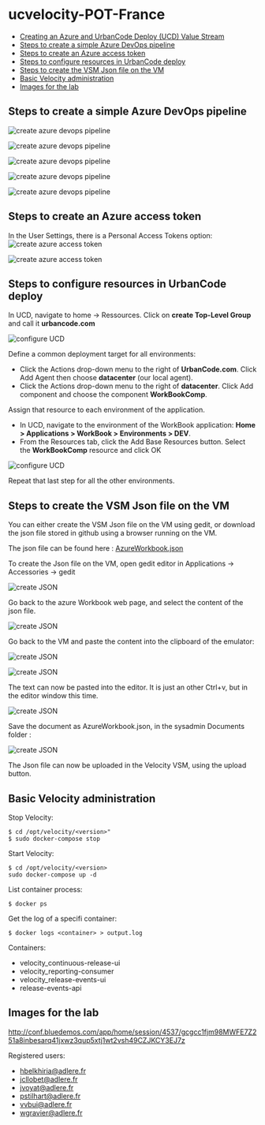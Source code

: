 # ucvelocity-POT-France

* [Creating an Azure and UrbanCode Deploy (UCD) Value Stream](https://urbancode.github.io/velocity-info/workbooks/azureUcdValueStreams.html#11-create-workbook-project)
* [Steps to create a simple Azure DevOps pipeline](#steps-to-create-a-simple-azure-devOps-pipeline)
* [Steps to create an Azure access token](#steps-to-create-an-azure-access-token)
* [Steps to configure resources in UrbanCode deploy](#steps-to-configure-resources-in-urbancode-deploy)
* [Steps to create the VSM Json file on the VM](#steps-to-create-the-vsm-json-file-on-the-vm)
* [Basic Velocity administration](#basic-Velocity-administration)
* [Images for the lab](#images-for-the-lab)

## Steps to create a simple Azure DevOps pipeline

![create azure devops pipeline](./images/createPipeline.jpg)

![create azure devops pipeline](./images/connectRepo.jpg)

![create azure devops pipeline](./images/SelectRepo.jpg)

![create azure devops pipeline](./images/configurePipeline.jpg)

![create azure devops pipeline](./images/ReviewPipeline.jpg)

## Steps to create an Azure access token
In the User Settings, there is a Personal Access Tokens option:
![create azure access token](./images/azureUserSettings.jpg)

![create azure access token](./images/PersonalAccessToken.jpg)

## Steps to configure resources in UrbanCode deploy

In UCD, navigate to home -> Ressources.
Click on **create Top-Level Group** and call it **urbancode.com**

![configure UCD](./images/configureUCD-1.jpg)

Define a common deployment target for all environments:
*	Click the Actions drop-down menu to the right of **UrbanCode.com**. Click Add Agent then choose **datacenter** (our local agent).
* Click the Actions drop-down menu to the right of **datacenter**. Click Add component and choose the component **WorkBookComp**.

Assign that resource to each environment of the application.
* In UCD, navigate to the environment of the WorkBook application: **Home > Applications > WorkBook > Environments > DEV**.
* From the Resources tab, click the Add Base Resources button. Select the **WorkBookComp** resource and click OK

![configure UCD](./images/configureUCD-2.jpg)

Repeat that last step for all the other environments.

## Steps to create the VSM Json file on the VM

You can either create the VSM Json file on the VM using gedit, or download the json file stored in github using a browser running on the VM.

The json file can be found here : [AzureWorkbook.json](https://github.com/VialeMuriel/ucvelocity-demo-france/blob/master/materials/AzureWorkbook.json "UCVelocity Demo France")

To create the Json file on the VM, open gedit editor in Applications -> Accessories -> gedit

![create JSON](./images/createJson-1.jpg)

Go back to the azure Workbook web page, and select the content of the json file.

![create JSON](./images/createJson-2.jpg)

Go back to the VM and paste the content into the clipboard of the emulator:

![create JSON](./images/createJson-3.jpg)

![create JSON](./images/createJson-4.jpg)

The text can now be pasted into the editor. It is just an other Ctrl+v, but in the editor window this time.

![create JSON](./images/createJson-5.jpg)

Save the document as AzureWorkbook.json, in the sysadmin Documents folder :

![create JSON](./images/createJson-6.jpg)

The Json file can now be uploaded in the Velocity VSM, using the upload button.

## Basic Velocity administration
Stop Velocity:
```
$ cd /opt/velocity/<version>"
$ sudo docker-compose stop
```
Start Velocity:
```
$ cd /opt/velocity/<version>
sudo docker-compose up -d
```

List container process:
```
$ docker ps
```
Get the log of a specifi container:
```
$ docker logs <container> > output.log
```
Containers:
- velocity_continuous-release-ui
- velocity_reporting-consumer
- velocity_release-events-ui
- release-events-api

## Images for the lab
 http://conf.bluedemos.com/app/home/session/4537/gcgcc1fjm98MWFE7Z251a8inbesarq41jxwz3qup5xtj1wt2vsh49CZJKCY3EJ7z

Registered users:
- hbelkhiria@adlere.fr
- jcllobet@adlere.fr
- jvoyat@adlere.fr
- pstilhart@adlere.fr
- vvbui@adlere.fr
- wgravier@adlere.fr
